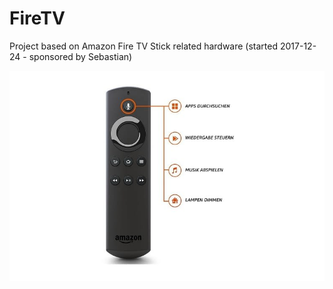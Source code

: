 # FireTV
Project based on Amazon Fire TV Stick related hardware (started 2017-12-24 - sponsored by Sebastian)

![voice functions](/images/FireTvVoiceButtonFunctions.png)


